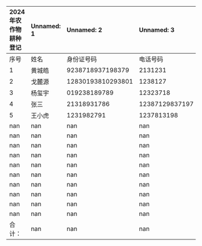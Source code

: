 | 2024年农作物耕种登记   | Unnamed: 1   | Unnamed: 2        | Unnamed: 3     | Unnamed: 4   | Unnamed: 5   |
|:-----------------------|:-------------|:------------------|:---------------|:-------------|:-------------|
| 序号                   | 姓名         | 身份证号码        | 电话号码       | 玉米（亩）   | 水稻（亩）   |
| 1                      | 黄城皓       | 9238718937198379  | 2131231        | 100          | 20           |
| 2                      | 戈麓源       | 12830193810293801 | 1238127        | 50           | 100          |
| 3                      | 杨玺宇       | 019238189789      | 12323718       | 50           | 50           |
| 4                      | 张三         | 21318931786       | 12387129837197 | 120          | 299          |
| 5                      | 王小虎       | 1231982791        | 1237813198     | 127          | 38           |
| nan                    | nan          | nan               | nan            | nan          | nan          |
| nan                    | nan          | nan               | nan            | nan          | nan          |
| nan                    | nan          | nan               | nan            | nan          | nan          |
| nan                    | nan          | nan               | nan            | nan          | nan          |
| nan                    | nan          | nan               | nan            | nan          | nan          |
| nan                    | nan          | nan               | nan            | nan          | nan          |
| nan                    | nan          | nan               | nan            | nan          | nan          |
| nan                    | nan          | nan               | nan            | nan          | nan          |
| nan                    | nan          | nan               | nan            | nan          | nan          |
| nan                    | nan          | nan               | nan            | nan          | nan          |
| 合计：                 | nan          | nan               | nan            | 447          | 507          |